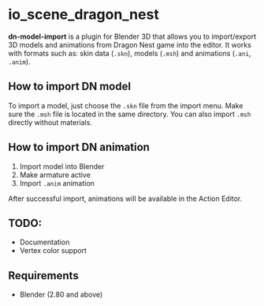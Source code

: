 # io_scene_dragon_nest

**dn-model-import** is a plugin for Blender 3D that allows you to import/export 3D models
and animations from Dragon Nest game into the editor.
It works with formats such as: skin data (`.skn`), models (`.msh`) and animations (`.ani`, `.anim`).

## How to import DN model
To import a model, just choose the `.skn` file from the import menu. Make sure the `.msh` file is located in the same directory. You can also import `.msh` directly without materials.

## How to import DN animation
1. Import model into Blender
2. Make armature active
3. Import `.anim` animation

After successful import, animations will be available in the Action Editor.

## TODO:
* Documentation
* Vertex color support

## Requirements
* Blender (2.80 and above)
